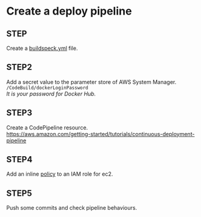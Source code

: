 # Create a deploy pipeline

## STEP
Create a [buildspeck.yml](https://docs.aws.amazon.com/codebuild/latest/userguide/build-spec-ref.html) file.

## STEP2
Add a secret value to the parameter store of AWS System Manager.  
`/CodeBuild/dockerLoginPassword`  
*It is your password for Docker Hub.*

## STEP3
Create a CodePipeline resource.  
https://aws.amazon.com/getting-started/tutorials/continuous-deployment-pipeline

## STEP4
Add an inline [policy](https://dev.classmethod.jp/cloud/codebuild-env/) to an IAM role for ec2.  

## STEP5
Push some commits and check pipeline behaviours.  
